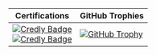| Certifications | GitHub Trophies |
| -------------- | ------------------- |
| [![Credly Badge](https://images.credly.com/size/160x160/images/024d0122-724d-4c5a-bd83-cfe3c4b7a073/image.png)](https://www.credly.com/badges/97098b96-3df9-41e3-8c75-db0bf5c40276/public_url)<br>[![Credly Badge](https://images.credly.com/size/160x160/images/e3541a0c-dd4a-4820-8052-5001006efc85/blob)](https://www.credly.com/badges/79accc64-41ff-4988-a265-a65d6b6242f3/public_url) | [![GitHub Trophy](https://github-profile-trophy.vercel.app/?username=vaneeza-7&row=2&column=4)](https://github.com/Vaneeza-7) |
